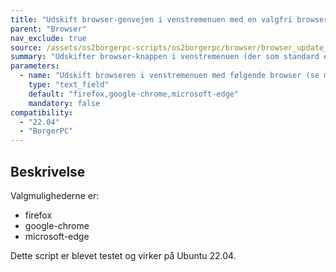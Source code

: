 ```yaml
---
title: "Udskift browser-genvejen i venstremenuen med en valgfri browser"
parent: "Browser"
nav_exclude: true
source: /assets/os2borgerpc-scripts/os2borgerpc/browser/browser_update_launcher.sh
summary: "Udskifter browser-knappen i venstremenuen (der som standard er Firefox) med en valgfri browser."
parameters:
  - name: "Udskift browseren i venstremenuen med følgende browser (se muligheder i beskrivelse)"
    type: "text_field"
    default: "firefox,google-chrome,microsoft-edge"
    mandatory: false
compatibility:  
  - "22.04"
  - "BorgerPC"
---
```


## Beskrivelse
Valgmulighederne er:
- firefox
- google-chrome
- microsoft-edge

Dette script er blevet testet og virker på Ubuntu 22.04.